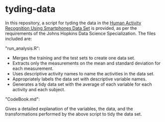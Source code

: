 # tyding-data

In this repository, a script for tyding the data in the [Human Activity Recognition Using Smartphones Data Set](http://archive.ics.uci.edu/ml/datasets/Human+Activity+Recognition+Using+Smartphones) is provided, as per the requirements of the Johns Hopkins Data Science Specialization. The files included are:

"run_analysis.R":

- Merges the training and the test sets to create one data set.
- Extracts only the measurements on the mean and standard deviation for each measurement.
- Uses descriptive activity names to name the activities in the data set.
- Appropriately labels the data set with descriptive variable names.
- Generates a tidy data set with the average of each variable for each activity and each subject.

"CodeBook.md":

Gives a detailed explanation of the variables, the data, and the transformations performed by the above script to tidy the data set.

